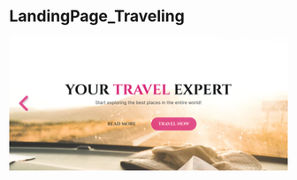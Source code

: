 # LandingPage_Traveling
<center><img src="Screenshot from 2023-03-15 21-43-31.png" alt="Traveling Screenshot LandingPage"</center>
